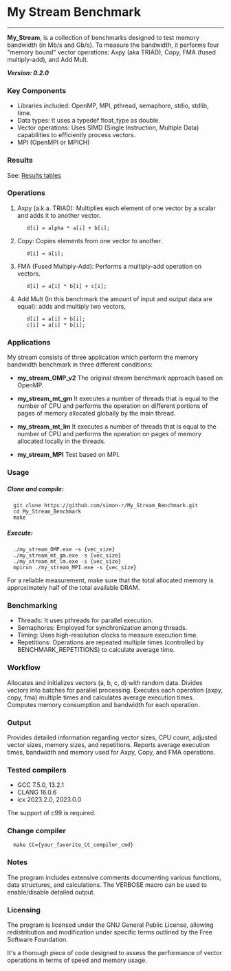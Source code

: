 # My Stream Benchmark

-------------------------

**My_Stream**, is a collection of benchmarks designed to test memory bandwidth (in Mb/s and Gb/s). To measure the bandwidth, it performs four "memory bound" vector operations: Axpy (aka TRIAD), Copy, FMA (fused multiply-add), and Add Mult.

***Version: 0.2.0***

### Key Components

* Libraries included: OpenMP, MPI, pthread, semaphore, stdio, stdlib, time.
* Data types: It uses a typedef float_type as double.
* Vector operations: Uses SIMD (Single Instruction, Multiple Data) capabilities to efficiently process vectors.
* MPI (OpenMPI or MPICH)

### Results

See: [Results tables](RESULTS.md)

### Operations

  1. Axpy (a.k.a. TRIAD):
        Multiplies each element of one vector by a scalar and adds it to another vector.

            d[i] = alpha * a[i] + b[i];

  2. Copy:
      Copies elements from one vector to another.

            d[i] = a[i];

  3. FMA (Fused Multiply-Add):
        Performs a multiply-add operation on vectors.

            d[i] = a[i] * b[i] + c[i];
        
  4. Add Mult (In this benchmark the amount of input and output data are equal):
        adds and multiply two vectors,

            d[i] = a[i] + b[i];
            c[i] = a[i] * b[i];

### Applications

My stream consists of three application which perform the memory bandwidth benchmark in three different conditions:

* **my_stream_OMP_v2** The original stream benchmark approach based on OpenMP.

* **my_stream_mt_gm** It executes a number of threads that is equal to the number of CPU and performs the operation on different portions of pages of memory allocated globally by the main thread.

* **my_stream_mt_lm**  It executes a number of threads that is equal to the number of CPU and performs the operation on pages of memory allocated locally in the threads.

* **my_stream_MPI** Test based on MPI.

### Usage

##### Clone and compile:

      git clone https://github.com/simon-r/My_Stream_Benchmark.git
      cd My_Stream_Benchmark
      make

##### Execute:

      ./my_stream_OMP.exe -s {vec_size}
      ./my_stream_mt_gm.exe -s {vec_size}
      ./my_stream_mt_lm.exe -s {vec_size}
      mpirun ./my_stream_MPI.exe -s {vec_size}

For a reliable measurement, make sure that the total allocated memory is approximately half of the total available DRAM.


### Benchmarking

* Threads: It uses pthreads for parallel execution.
* Semaphores: Employed for synchronization among threads.
* Timing: Uses high-resolution clocks to measure execution time.
* Repetitions: Operations are repeated multiple times (controlled by BENCHMARK_REPETITIONS) to calculate average time.

### Workflow

Allocates and initializes vectors (a, b, c, d) with random data.
Divides vectors into batches for parallel processing.
Executes each operation (axpy, copy, fma) multiple times and calculates average execution times.
Computes memory consumption and bandwidth for each operation.

### Output

Provides detailed information regarding vector sizes, CPU count, adjusted vector sizes, memory sizes, and repetitions.
Reports average execution times, bandwidth and memory used for
Axpy, Copy, and FMA operations.

### Tested compilers
* GCC 7.5.0, 13.2.1
* CLANG 16.0.6
* icx 2023.2.0, 2023.0.0

The support of c99 is required.

### Change compiler
      make CC={your_favorite_CC_compiler_cmd}

### Notes

The program includes extensive comments documenting various functions, data structures, and calculations.
The VERBOSE macro can be used to enable/disable detailed output.



### Licensing

The program is licensed under the GNU General Public License, allowing redistribution and modification under specific terms outlined by the Free Software Foundation.

It's a thorough piece of code designed to assess the performance of vector operations in terms of speed and memory usage.
